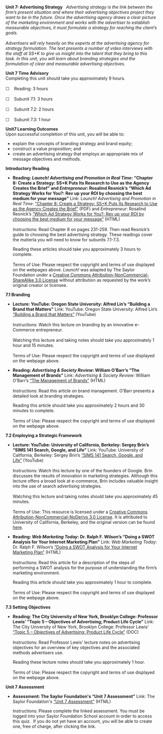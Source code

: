 **Unit 7: Advertising Strategy** <span id="7"></span> 
*Advertising strategy is the link between the firm’s present situation
and where their advertising objectives project they want to be in the
future. Once the advertising agency draws a clear picture of the
marketing environment and works with the advertiser to establish
measurable objectives, it must formulate a strategy for reaching the
client’s goals.  
    
 Advertisers will rely heavily on the experts at the advertising agency
for strategy formulation. The text presents a number of video interviews
with the staff at SS+K to give us insight into the talent that they
bring to this task. In this unit, you will learn about branding
strategies and the formulation of clear and measurable advertising
objectives.*

**Unit 7 Time Advisory**  
Completing this unit should take you approximately 9 hours.  
    
 ☐    Reading: 3 hours  
    
 ☐    Subunit 7.1: 3 hours  
    
 ☐    Subunit 7.2: 2 hours  
    
 ☐    Subunit 7.3: 1 hour

**Unit7 Learning Outcomes**  
Upon successful completion of this unit, you will be able to:
-   explain the concepts of branding strategy and brand equity;
-   construct a value proposition; and
-   create an advertising strategy that employs an appropriate mix of
    message objectives and methods.

**Introductory Reading** <span id="7.0"></span> 
-   **Reading: *Launch! Advertising and Promotion in Real Time*:
    “Chapter 8: Create a Strategy: SS+K Puts Its Research to Use as the
    Agency Creates the Brief” and *Entrepreneur*: Rosalind Resnick’s
    “Which Ad Strategy Works for You?: Rev up your ROI by choosing the
    best medium for your message”**
    Link: *Launch! Advertising and Promotion in Real Time*: [“Chapter 8:
    Create a Strategy: SS+K Puts Its Research to Use as the Agency
    Creates the
    Brief”](http://www.saylor.org/site/textbooks/Launch!%20Advertising%20and%20Promotion%20in%20Real%20Time.pdf) (PDF)
    and *Entrepreneur*: Rosalind Resnick’s [“Which Ad Strategy Works for
    You?: Rev up your ROI by choosing the best medium for your
    message”](http://www.entrepreneur.com/advertising/article203050.html) (HTML)  
        
     Instructions: Read Chapter 8 on pages 231-259. Then read Resnick’s
    guide to choosing the best advertising strategy. These readings
    cover the matierla you will need to know for subunits 7.1-7.3.  
      
     Reading these articles should take you approximately 3 hours to
    complete.  
        
     Terms of Use: Please respect the copyright and terms of use
    displayed on the webpages above. *Launch!* was adapted by The Saylor
    Foundation under a [Creative Commons
    Attribution-NonCommercial-ShareAlike 3.0
    License](http://creativecommons.org/licenses/by-nc-sa/3.0/) without
    attribution as requested by the work’s original creator or licensee.

**7.1 Branding** <span id="7.1"></span> 
-   **Lecture: YouTube: Oregon State University: Alfred Lin’s “Building
    a Brand that Matters”**
    Link: YouTube: Oregon State University: Alfred Lin’s [“Building a
    Brand that Matters”](http://www.youtube.com/watch?v=mlUt_jghh5s)
    (YouTube)  
        
     Instructions: Watch this lecture on branding by an innovative
    e–Commerce entrepreneur.  
        
     Watching this lecture and taking notes should take you
    approximately 1 hour and 15 minutes.  
        
     Terms of Use: Please respect the copyright and terms of use
    displayed on the webpage above.

-   **Reading: *Advertising & Society Review*: William O’Barr’s “The
    Management of Brands”**
    Link: *Advertising & Society Review*: William O’Barr’s [“The
    Management of
    Brands”](http://muse.jhu.edu/journals/asr/v008/8.1unit12.html)
    (HTML)  
        
     Instructions: Read this article on brand management. O’Barr
    presents a detailed look at branding strategies.  
      
     Reading this article should take you approximately 2 hours and 30
    minutes to complete.  
        
     Terms of Use: Please respect the copyright and terms of use
    displayed on the webpage above.

**7.2 Employing a Strategic Framework** <span id="7.2"></span> 
-   **Lecture: YouTube: University of California, Berkeley: Sergey
    Brin’s “SIMS 141 Search, Google, and Life”**
    Link: YouTube: University of California, Berkeley: Sergey Brin’s
    [“SIMS 141 Search, Google, and
    Life”](http://www.youtube.com/watch?v=Ka9IwHNvkfU) (YouTube)  
        
     Instructions: Watch this lecture by one of the founders of Google.
    Brin discusses the results of innovation in marketing strategies.
    Although this lecture offers a broad look at e-commerce, Brin
    includes valuable insight into the use of search advertising
    strategies.  
        
     Watching this lecture and taking notes should take you
    approximately 45 minutes.  
        
     Terms of Use: This resource is licensed under a [Creative Commons
    Attribution-NonCommercial-NoDerivs 3.0
    License](http://creativecommons.org/licenses/by-nc-nd/3.0/). It is
    attributed to University of California, Berkeley, and the original
    version can be found
    [here](http://www.youtube.com/watch?v=Ka9IwHNvkfU).

-   **Reading: *Web Marketing Today*: Dr. Ralph F. Wilson’s “Doing a
    SWOT Analysis for Your Internet Marketing Plan”**
    Link: *Web Marketing Today*: Dr. Ralph F. Wilson’s [“Doing a SWOT
    Analysis for Your Internet Marketing
    Plan”](http://www.wilsonweb.com/wmt5/plan-swot.htm) (HTML)  
        
     Instructions: Read this article for a description of the steps of
    performing a SWOT analysis for the purpose of understanding the
    firm’s marketing environment.  
      
     Reading this article should take you approximately 1 hour to
    complete.  
        
     Terms of Use: Please respect the copyright and terms of use
    displayed on the webpage above.

**7.3 Setting Objectives** <span id="7.3"></span> 
-   **Reading: The City University of New York, Brooklyn College:
    Professor Lewis’ “Topic 5 – Objectives of Advertising; Product Life
    Cycle”**
    Link: The City University of New York, Brooklyn College: Professor
    Lewis’ [“Topic 5 – Objectives of Advertising; Product Life
    Cycle”](http://academic.brooklyn.cuny.edu/economic/friedman/ADVDMKTopic5.doc)
    (DOC)  
        
     Instructions: Read Professor Lewis’ lecture notes on advertising
    objectives for an overview of key objectives and the associated
    methods advertisers use.  
      
     Reading these lecture notes should take you approximately 1 hour.  
        
     Terms of Use: Please respect the copyright and terms of use
    displayed on the webpage above.

**Unit 7 Assessment** <span id="7.4"></span> 
-   **Assessment: The Saylor Foundation's “Unit 7 Assessment”**
    Link: The Saylor Foundation's [“Unit 7
    Assessment”](http://school.saylor.org/mod/quiz/view.php?id=1063) (HTML)  
      
     Instructions: Please complete the linked assessment. You must be
    logged into your Saylor Foundation School account in order to access
    this quiz.  If you do not yet have an account, you will be able to
    create one, free of charge, after clicking the link.


